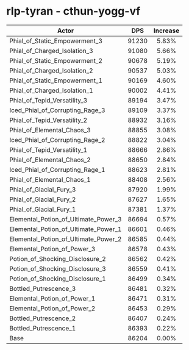 # rlp-tyran - cthun-yogg-vf
| Actor | DPS | Increase |
|---|:---:|:---:|
|Phial_of_Static_Empowerment_3|91230|5.83%|
|Phial_of_Charged_Isolation_3|91080|5.66%|
|Phial_of_Static_Empowerment_2|90678|5.19%|
|Phial_of_Charged_Isolation_2|90537|5.03%|
|Phial_of_Static_Empowerment_1|90169|4.60%|
|Phial_of_Charged_Isolation_1|90002|4.41%|
|Phial_of_Tepid_Versatility_3|89194|3.47%|
|Iced_Phial_of_Corrupting_Rage_3|89109|3.37%|
|Phial_of_Tepid_Versatility_2|88932|3.16%|
|Phial_of_Elemental_Chaos_3|88855|3.08%|
|Iced_Phial_of_Corrupting_Rage_2|88822|3.04%|
|Phial_of_Tepid_Versatility_1|88666|2.86%|
|Phial_of_Elemental_Chaos_2|88650|2.84%|
|Iced_Phial_of_Corrupting_Rage_1|88623|2.81%|
|Phial_of_Elemental_Chaos_1|88408|2.56%|
|Phial_of_Glacial_Fury_3|87920|1.99%|
|Phial_of_Glacial_Fury_2|87627|1.65%|
|Phial_of_Glacial_Fury_1|87381|1.37%|
|Elemental_Potion_of_Ultimate_Power_3|86694|0.57%|
|Elemental_Potion_of_Ultimate_Power_1|86601|0.46%|
|Elemental_Potion_of_Ultimate_Power_2|86585|0.44%|
|Elemental_Potion_of_Power_3|86578|0.43%|
|Potion_of_Shocking_Disclosure_2|86562|0.42%|
|Potion_of_Shocking_Disclosure_3|86559|0.41%|
|Potion_of_Shocking_Disclosure_1|86499|0.34%|
|Bottled_Putrescence_3|86481|0.32%|
|Elemental_Potion_of_Power_1|86471|0.31%|
|Elemental_Potion_of_Power_2|86453|0.29%|
|Bottled_Putrescence_2|86407|0.24%|
|Bottled_Putrescence_1|86393|0.22%|
|Base|86204|0.00%|
